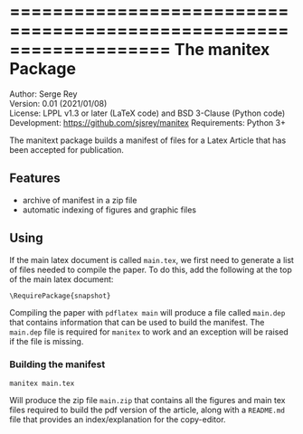 ===================================================================
                  The manitex Package
===================================================================

Author:  Serge Rey  
Version:  0.01 (2021/01/08)  
License:  LPPL v1.3 or later (LaTeX code) and BSD 3-Clause (Python code)  
Development:  https://github.com/sjsrey/manitex
Requirements:  Python 3+

The manitext package builds a manifest of files for a Latex Article that has
been accepted for publication. 

## Features

- archive of manifest in a zip file
- automatic indexing of figures and graphic files


## Using 

If the main latex document is called `main.tex`, we first need to generate a list of files needed to compile the paper. To do this, add the following at the top of the main latex document:

```
\RequirePackage{snapshot}
```

Compiling the paper with `pdflatex main` will produce a file called `main.dep`
that contains information that can be used to build the manifest. The
`main.dep` file is required for `manitex` to work and an exception will be
raised if the file is missing.


### Building the manifest

```
manitex main.tex
```
Will produce the zip file `main.zip` that contains all the figures and main
tex files required to build the pdf version of the article, along with a
`README.md` file that provides an index/explanation for the copy-editor.





